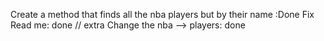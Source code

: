 Create a method that finds all the nba players but by their name :Done
Fix Read me: done 
// extra
Change the nba --> players: done
